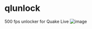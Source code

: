 # qlunlock
500 fps unlocker for Quake Live
![image](https://github.com/user-attachments/assets/5fe4b521-57ce-4a62-ad26-1faca0f6143a)
